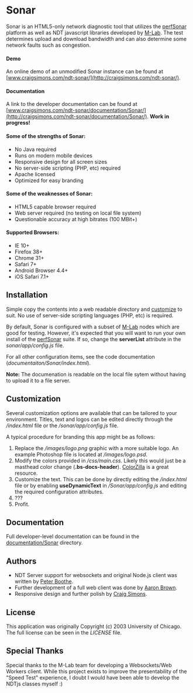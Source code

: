 # Sonar

Sonar is an HTML5-only network diagnostic tool that utilizes the [perfSonar](http://www.perfsonar.net/) platform as well as NDT javascript libraries developed by [M-Lab](http://www.measurementlab.net/). The test determines upload and download bandwidth and can also determine some network faults such as congestion.

#### Demo
An online demo of an unmodified Sonar instance can be found at [www.craigsimons.com/ndt-sonar/](http://craigsimons.com/ndt-sonar/).

#### Documentation
A link to the developer documentation can be found at [www.craigsimons.com/ndt-sonar/documentation/Sonar/](http://craigsimons.com/ndt-sonar/documentation/Sonar/). **Work in progress!**

#### Some of the strengths of Sonar:
- No Java required
- Runs on modern mobile devices
- Responsive design for all screen sizes
- No server-side scripting (PHP, etc) required
- Apache licensed
- Optimized for easy branding

#### Some of the weaknesses of Sonar:
- HTML5 capable browser required
- Web server required (no testing on local file system)
- Questionable accuracy at high bitrates (100 MBit+)

#### Supported Browsers:
- IE 10+
- Firefox 38+
- Chrome 31+
- Safari 7+
- Android Browser 4.4+
- iOS Safari 7.1+

## Installation

Simple copy the contents into a web readable directory and [customize](#customization) to suit. No use of server-side scripting languages (PHP, etc) is required.

By default, Sonar is configured with a subset of [M-Lab](http://www.measurementlab.net/) nodes which are good for testing. However, it's expected that you will want to run your own install of the [perfSonar](http://www.perfsonar.net/) suite. If so, change the **serverList** attribute in the *sonar/app/config.js* file.

For all other configuration items, see the code documentation (*documentaiton/Sonar/index.html*). 

**Note:** The documenation is readable on the local file sytem without having to upload it to a file server.

## Customization

Several customization options are available that can be tailored to your environment. Titles, text and logos can be edited directly through the */index.html* file or the */sonar/app/config.js* file.

A typical procedure for branding this app might be as follows:

1. Replace the */images/logo.png* graphic with a more suitable logo. An example Photoshop file is located at */images/logo.psd*.
2. Modify the colors provided in */css/main.css*. Likely this would just be a masthead color change (**.bs-docs-header**). [ColorZilla](http://www.colorzilla.com/gradient-editor/) is a great resource.
3. Customize the text. This can be done by directly editing the */index.html* file or by enabling **useDynamicText** in */Sonar/app/config.js* and editing the required configuration attributes.
4. ???
5. Profit.

## Documentation

Full developer-level documentation can be found in the [documentation/Sonar](documentation/Sonar) directory. 

## Authors
* NDT Server support for websockets and original Node.js client was written by [Peter Boothe](mailto:pboothe@google.com).
* Further development of a full web client was done by [Aaron Brown](mailto:aaronmatthewbrown@gmail.com).
* Responsive design and further polish by [Craig Simons](mailto:craigsimons@sfu.ca).

## License
This application was originally Copyright (c) 2003 University of Chicago. The full license can be seen in the *LICENSE* file.

## Special Thanks
Special thanks to the M-Lab team for developing a Websockets/Web Workers client. While this project exists to improve the presentability of the "Speed Test" experience, I doubt I would have been able to develop the NDTjs classes myself :)